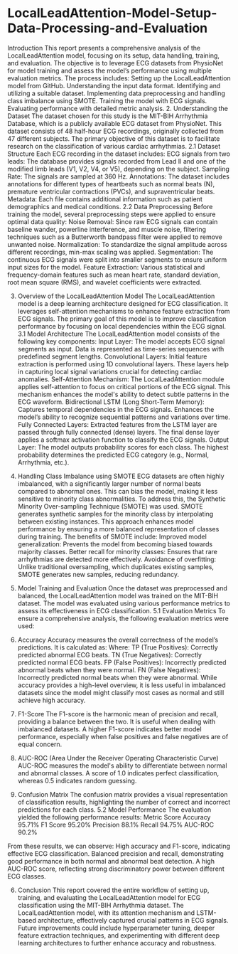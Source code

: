# LocalLeadAttention-Model-Setup-Data-Processing-and-Evaluation

Introduction
This report presents a comprehensive analysis of the LocalLeadAttention model, focusing on its setup, data handling, training, and evaluation. The objective is to leverage ECG datasets from PhysioNet for model training and assess the model’s performance using multiple evaluation metrics. The process includes:
Setting up the LocalLeadAttention model from GitHub.
Understanding the input data format.
Identifying and utilizing a suitable dataset.
Implementing data preprocessing and handling class imbalance using SMOTE.
Training the model with ECG signals.
Evaluating performance with detailed metric analysis.
2. Understanding the Dataset
The dataset chosen for this study is the MIT-BIH Arrhythmia Database, which is a publicly available ECG dataset from PhysioNet. This dataset consists of 48 half-hour ECG recordings, originally collected from 47 different subjects. The primary objective of this dataset is to facilitate research on the classification of various cardiac arrhythmias.
2.1 Dataset Structure
Each ECG recording in the dataset includes:
ECG signals from two leads: The database provides signals recorded from Lead II and one of the modified limb leads (V1, V2, V4, or V5), depending on the subject.
Sampling Rate: The signals are sampled at 360 Hz.
Annotations: The dataset includes annotations for different types of heartbeats such as normal beats (N), premature ventricular contractions (PVCs), and supraventricular beats.
Metadata: Each file contains additional information such as patient demographics and medical conditions.
2.2 Data Preprocessing
Before training the model, several preprocessing steps were applied to ensure optimal data quality:
Noise Removal: Since raw ECG signals can contain baseline wander, powerline interference, and muscle noise, filtering techniques such as a Butterworth bandpass filter were applied to remove unwanted noise.
Normalization: To standardize the signal amplitude across different recordings, min-max scaling was applied.
Segmentation: The continuous ECG signals were split into smaller segments to ensure uniform input sizes for the model.
Feature Extraction: Various statistical and frequency-domain features such as mean heart rate, standard deviation, root mean square (RMS), and wavelet coefficients were extracted.

3. Overview of the LocalLeadAttention Model
The LocalLeadAttention model is a deep learning architecture designed for ECG classification. It leverages self-attention mechanisms to enhance feature extraction from ECG signals. The primary goal of this model is to improve classification performance by focusing on local dependencies within the ECG signal.
3.1 Model Architecture
The LocalLeadAttention model consists of the following key components:
Input Layer:
The model accepts ECG signal segments as input.
Data is represented as time-series sequences with predefined segment lengths.
Convolutional Layers:
Initial feature extraction is performed using 1D convolutional layers.
These layers help in capturing local signal variations crucial for detecting cardiac anomalies.
Self-Attention Mechanism:
The LocalLeadAttention module applies self-attention to focus on critical portions of the ECG signal.
This mechanism enhances the model's ability to detect subtle patterns in the ECG waveform.
Bidirectional LSTM (Long Short-Term Memory):
Captures temporal dependencies in the ECG signals.
Enhances the model’s ability to recognize sequential patterns and variations over time.
Fully Connected Layers:
Extracted features from the LSTM layer are passed through fully connected (dense) layers.
The final dense layer applies a softmax activation function to classify the ECG signals.
Output Layer:
The model outputs probability scores for each class.
The highest probability determines the predicted ECG category (e.g., Normal, Arrhythmia, etc.).

4. Handling Class Imbalance using SMOTE
ECG datasets are often highly imbalanced, with a significantly larger number of normal beats compared to abnormal ones. This can bias the model, making it less sensitive to minority class abnormalities.
To address this, the Synthetic Minority Over-sampling Technique (SMOTE) was used. SMOTE generates synthetic samples for the minority class by interpolating between existing instances. This approach enhances model performance by ensuring a more balanced representation of classes during training.
The benefits of SMOTE include:
Improved model generalization: Prevents the model from becoming biased towards majority classes.
Better recall for minority classes: Ensures that rare arrhythmias are detected more effectively.
Avoidance of overfitting: Unlike traditional oversampling, which duplicates existing samples, SMOTE generates new samples, reducing redundancy.

5. Model Training and Evaluation
Once the dataset was preprocessed and balanced, the LocalLeadAttention model was trained on the MIT-BIH dataset. The model was evaluated using various performance metrics to assess its effectiveness in ECG classification.
5.1 Evaluation Metrics
To ensure a comprehensive analysis, the following evaluation metrics were used:
1. Accuracy
Accuracy measures the overall correctness of the model’s predictions. It is calculated as:
Where:
TP (True Positives): Correctly predicted abnormal ECG beats.
TN (True Negatives): Correctly predicted normal ECG beats.
FP (False Positives): Incorrectly predicted abnormal beats when they were normal.
FN (False Negatives): Incorrectly predicted normal beats when they were abnormal.
While accuracy provides a high-level overview, it is less useful in imbalanced datasets since the model might classify most cases as normal and still achieve high accuracy.
2. F1-Score
The F1-score is the harmonic mean of precision and recall, providing a balance between the two. It is useful when dealing with imbalanced datasets.
A higher F1-score indicates better model performance, especially when false positives and false negatives are of equal concern.
3. AUC-ROC (Area Under the Receiver Operating Characteristic Curve)
AUC-ROC measures the model's ability to differentiate between normal and abnormal classes. A score of 1.0 indicates perfect classification, whereas 0.5 indicates random guessing.
4. Confusion Matrix
The confusion matrix provides a visual representation of classification results, highlighting the number of correct and incorrect predictions for each class.
5.2 Model Performance
The evaluation yielded the following performance results:
Metric
Score
Accuracy
95.71%
F1 Score
95.20%
Precision
88.1%
Recall
94.75%
AUC-ROC
90.2%

From these results, we can observe:
High accuracy and F1-score, indicating effective ECG classification.
Balanced precision and recall, demonstrating good performance in both normal and abnormal beat detection.
A high AUC-ROC score, reflecting strong discriminatory power between different ECG classes.

6. Conclusion
This report covered the entire workflow of setting up, training, and evaluating the LocalLeadAttention model for ECG classification using the MIT-BIH Arrhythmia dataset. The LocalLeadAttention model, with its attention mechanism and LSTM-based architecture, effectively captured crucial patterns in ECG signals. Future improvements could include hyperparameter tuning, deeper feature extraction techniques, and experimenting with different deep learning architectures to further enhance accuracy and robustness.
